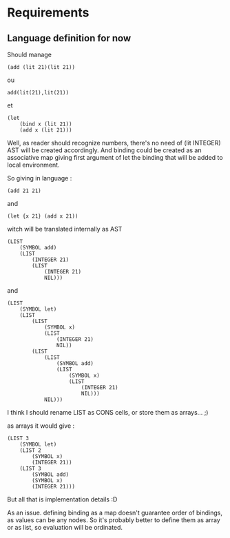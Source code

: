 # Requirements
## Language definition for now
Should manage

	(add (lit 21)(lit 21))
ou

	add(lit(21),lit(21))

et

	(let
		(bind x (lit 21))
		(add x (lit 21)))

Well, as reader should recognize numbers, there's no need of (lit INTEGER) AST will be created accordingly.
And binding could be created as an associative map giving first argument of let the binding that will be added to 
local environment.

So giving in language :
	
	(add 21 21)
	
and

	(let {x 21} (add x 21))
	
witch will be translated internally as AST

	(LIST
		(SYMBOL add)
		(LIST
			(INTEGER 21)
			(LIST
				(INTEGER 21)
				NIL)))
				
and

	(LIST
		(SYMBOL let)
		(LIST 
			(LIST 
				(SYMBOL x)
				(LIST
					(INTEGER 21)
					NIL))
			(LIST
				(LIST
					(SYMBOL add)
					(LIST 
						(SYMBOL x)
						(LIST
							(INTEGER 21)
							NIL)))
				NIL)))
			
			
I think I should rename LIST as CONS cells, or store them as arrays... ;)

as arrays it would give :

	(LIST 3
		(SYMBOL let)
		(LIST 2
			(SYMBOL x) 
			(INTEGER 21))
		(LIST 3
			(SYMBOL add)
			(SYMBOL x)
			(INTEGER 21)))

But all that is implementation details :D

As an issue. defining binding as a map doesn't guarantee order of bindings, as values can be any nodes. So it's 
probably better to define them as array or as list, so evaluation will be ordinated.

